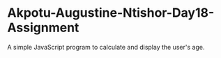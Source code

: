 # Akpotu-Augustine-Ntishor-Day18-Assignment
 A simple JavaScript program to calculate and display the user's age.
